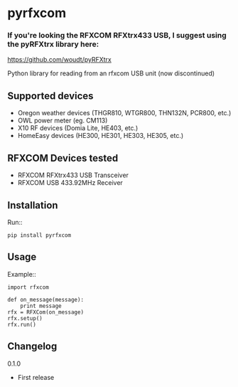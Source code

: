 pyrfxcom
========

### If you're looking the RFXCOM RFXtrx433 USB, I suggest using the pyRFXtrx library here:
https://github.com/woudt/pyRFXtrx

Python library for reading from an rfxcom USB unit (now discontinued)

Supported devices
-----------------
- Oregon weather devices (THGR810, WTGR800, THN132N, PCR800, etc.)
- OWL power meter (eg. CM113)
- X10 RF devices (Domia Lite, HE403, etc.)
- HomeEasy devices (HE300, HE301, HE303, HE305, etc.)

RFXCOM Devices tested
---------------------
- RFXCOM RFXtrx433 USB Transceiver
- RFXCOM USB 433.92MHz Receiver

Installation
------------
Run::

    pip install pyrfxcom

Usage
-----
Example::

    import rfxcom

    def on_message(message):
        print message
    rfx = RFXCom(on_message)
    rfx.setup()
    rfx.run()


Changelog
---------
0.1.0

- First release

